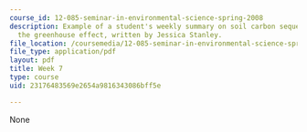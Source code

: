 ```yaml
---
course_id: 12-085-seminar-in-environmental-science-spring-2008
description: Example of a student's weekly summary on soil carbon sequestration and
  the greenhouse effect, written by Jessica Stanley.
file_location: /coursemedia/12-085-seminar-in-environmental-science-spring-2008/23176483569e2654a9816343086bff5e_stanley_w7.pdf
file_type: application/pdf
layout: pdf
title: Week 7
type: course
uid: 23176483569e2654a9816343086bff5e

---
```

None